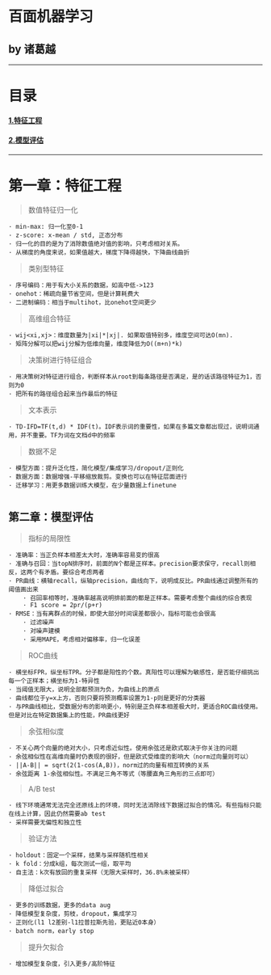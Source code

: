 # 百面机器学习
## by 诸葛越

---
# 目录
#### [1.特征工程](#1)
#### [2.模型评估](#2)

---

# <h1 id="1">第一章：特征工程</h1>

> 数值特征归一化

	· min-max: 归一化至0-1
	· z-score: x-mean / std, 正态分布
	· 归一化的目的是为了消除数值绝对值的影响，只考虑相对关系。
	· 从梯度的角度来说，如果值越大，梯度下降得越快，下降曲线曲折
	
> 类别型特征

    · 序号编码：用于有大小关系的数据，如高中低->123
    · onehot：稀疏向量节省空间，但是计算耗费大
    · 二进制编码：相当于multihot，比onehot空间更少
    
> 高维组合特征

    · wij<xi,xj>：维度数量为|xi|*|xj|. 如果取值特别多，维度空间可达O(mn).
    · 矩阵分解可以把wij分解为低维向量，维度降低为O((m+n)*k)
    
> 决策树进行特征组合

    · 用决策树对特征进行组合，判断样本从root到每条路径是否满足，是的话该路径特征为1，否则为0
    · 把所有的路径组合起来当作最后的特征
    
> 文本表示

    · TD-IFD=TF(t,d) * IDF(t)。IDF表示词的重要性，如果在多篇文章都出现过，说明词通用，并不重要。TF为词在文档d中的频率
    
> 数据不足

    · 模型方面：提升泛化性，简化模型/集成学习/dropout/正则化
    · 数据方面：数据增强-平移缩放裁剪。变换也可以在特征层面进行
    · 迁移学习：用更多数据训练大模型，在少量数据上finetune

# <h2 id="2">第二章：模型评估</h2>

> 指标的局限性

    · 准确率：当正负样本相差太大时，准确率容易变的很高
    · 准确与召回：当topN排序时，前面的N个都是正样本。precision要求保守，recall则相反，这两个有矛盾。要综合考虑两者
    · PR曲线：横轴recall，纵轴precision，曲线向下，说明成反比。PR曲线通过调整所有的阈值画出来
        · 召回率相等时，准确率越高说明排前面的都是正样本。需要考虑整个曲线的综合表现
        · F1 score = 2pr/(p+r) 
    · RMSE：当有离群点的时候，即使大部分时间误差都很小，指标可能也会很高
        · 过滤噪声
        · 对噪声建模
        · 采用MAPE，考虑相对偏移率，归一化误差
        
> ROC曲线

    · 横坐标FPR，纵坐标TPR。分子都是阳性的个数。真阳性可以理解为敏感性，是否能仔细挑出每一个正样本；横坐标为1-特异性
    · 当阈值无限大，说明全部都预测为负，为曲线上的原点
    · 曲线都位于y=x上方，否则只要将预测概率设置为1-p则是更好的分类器
    · 与PR曲线相比，受数据分布的影响更小，特别是正负样本相差极大时，更适合ROC曲线使用。但是对比在特定数据集上的性能，PR曲线更好
    
> 余弦相似度

    · 不关心两个向量的绝对大小，只考虑近似性。使用余弦还是欧式取决于你关注的问题
    · 余弦相似性在高维向量时仍表现的很好，但是欧式受维度的影响大（norm过向量则可以）
    · ||A-B|| = sqrt(2(1-cos(A,B))，norm过的向量有相互转换的关系
    · 余弦距离 1-余弦相似性。不满足三角不等式（等腰直角三角形的三点即可）
    
> A/B test

    · 线下环境通常无法完全还原线上的环境，同时无法消除线下数据过拟合的情况。有些指标只能在线上计算，因此仍然需要ab test
    · 采样需要无偏性和独立性
    
> 验证方法

    · holdout：固定一个采样，结果与采样随机性相关
    · k fold：分成k组，每次测试一组，取平均
    · 自主法：k次有放回的重复采样（无限大采样时，36.8%未被采样） 
    
> 降低过拟合

    · 更多的训练数据，更多的data aug
    · 降低模型复杂度，剪枝，dropout，集成学习
    · 正则化(l1 l2差别-l1拉普拉斯先验，更贴近0本身）
	· batch norm，early stop
	
> 提升欠拟合

    · 增加模型复杂度，引入更多/高阶特征